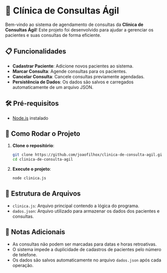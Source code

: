 # 🏥 Clínica de Consultas Ágil

Bem-vindo ao sistema de agendamento de consultas da **Clínica de Consultas Ágil**! Este projeto foi desenvolvido para ajudar a gerenciar os pacientes e suas consultas de forma eficiente.

## 📋 Funcionalidades

- **Cadastrar Paciente**: Adicione novos pacientes ao sistema.
- **Marcar Consulta**: Agende consultas para os pacientes.
- **Cancelar Consulta**: Cancele consultas previamente agendadas.
- **Persistência de Dados**: Os dados são salvos e carregados automaticamente de um arquivo JSON.

## 🛠️ Pré-requisitos

- [Node.js](https://nodejs.org/) instalado

## 🚀 Como Rodar o Projeto

1. **Clone o repositório**:
   ```bash
   git clone https://github.com/joaofilhox/clinica-de-consulta-agil.git
   cd clinica-de-consulta-agil
   ```
   
2. **Execute o projeto**:
    ```bash
   node clinica.js
   ```
## 📂 Estrutura de Arquivos

- `clinica.js`: Arquivo principal contendo a lógica do programa.
- `dados.json`: Arquivo utilizado para armazenar os dados dos pacientes e consultas.

## 📝 Notas Adicionais

- As consultas não podem ser marcadas para datas e horas retroativas.
- O sistema impede a duplicidade de cadastros de pacientes pelo número de telefone.
- Os dados são salvos automaticamente no arquivo `dados.json` após cada operação.